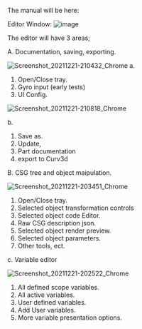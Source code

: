 The manual will be here:

Editor Window:
![image](https://user-images.githubusercontent.com/13043545/146989573-cc266702-32d9-4ce7-b9ee-c1481ede527e.png)
 
 
 The editor will have 3 areas;
 
 A. Documentation, saving, exporting.
 
 ![Screenshot_20211221-210432_Chrome](https://user-images.githubusercontent.com/13043545/147022645-2b6c6295-d83b-4685-98c4-1e1b339a41a0.jpg)
a.
1. Open/Close tray.
2. Gyro input (early tests)
3. UI Config.


![Screenshot_20211221-210818_Chrome](https://user-images.githubusercontent.com/13043545/147023014-a6772298-7cf2-483c-a814-a374efd46f41.jpg)

b.
1. Save as.
2. Update,
3. Part documentation 
4. export to Curv3d

 
 B. CSG tree and object maipulation.
 
 ![Screenshot_20211221-203451_Chrome](https://user-images.githubusercontent.com/13043545/147020040-6075fe90-55e4-462e-bfe6-31819a8ca3f1.jpg)
1. Open/Close tray.
2. Selected object transformation controls
3. Selected object code Editor.
4. Raw CSG description json.
5. Selected object render preview.
6. Selected object parameters.
7. Other tools, ect.
 
 c. Variable editor 
 
![Screenshot_20211221-202522_Chrome](https://user-images.githubusercontent.com/13043545/147019329-54f888f9-ea39-405b-b784-237b36a0324c.jpg)

1. All defined scope variables.
2. All active variables.
3. User defined variables.
4. Add User variables.
5. More variable presentation options.
